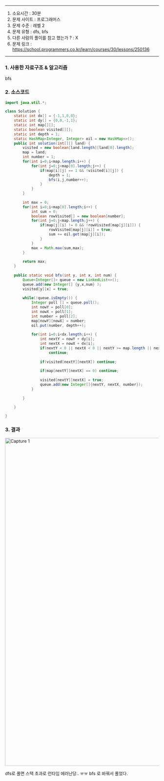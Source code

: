 

---

1. 소요시간 : 30분
2. 문제 사이트 : 프로그래머스
3. 문제 수준 : 레벨 2
4. 문제 유형 : dfs, bfs
5. 다른 사람의 풀이를 참고 했는가 ? : X
6. 문제 링크 : https://school.programmers.co.kr/learn/courses/30/lessons/250136

---

### 1. 사용한 자료구조 & 알고리즘
bfs

### 2. 소스코드
```java
import java.util.*;

class Solution {
    static int dx[] = {-1,1,0,0};
    static int dy[] = {0,0,-1,1};
    static int map[][];
    static boolean visited[][];
    static int depth = 1;
    static HashMap<Integer, Integer> oil = new HashMap<>();
    public int solution(int[][] land) {
        visited = new boolean[land.length][land[0].length];
        map = land;
        int number = 1;
        for(int i=0;i<map.length;i++) {
            for(int j=0;j<map[0].length;j++) {
                if(map[i][j] == 1 && !visited[i][j]) {
                    depth = 1;
                    bfs(i,j,number++);
                }
            }
        }
  
        int max = 0;
        for(int i=0;i<map[0].length;i++) {
            int sum = 0;
            boolean rowVisited[] = new boolean[number];
            for(int j=0;j<map.length;j++) {
                if(map[j][i] != 0 && !rowVisited[map[j][i]]) {
                    rowVisited[map[j][i]] = true;
                    sum += oil.get(map[j][i]);
                }
            }
            max = Math.max(sum,max);
        }
        
        return max;
    }
    
    public static void bfs(int y, int x, int num) {
        Queue<Integer[]> queue = new LinkedList<>();
        queue.add(new Integer[] {y,x,num} );
        visited[y][x] = true;
        
        while(!queue.isEmpty()) {
            Integer poll [] = queue.poll();
            int nowY = poll[0];
            int nowX = poll[1];
            int number = poll[2];
            map[nowY][nowX] = number;
            oil.put(number, depth++);
            
            for(int i=0;i<dx.length;i++) {
                int nextY = nowY + dy[i];
                int nextX = nowX + dx[i];
                if(nextY < 0 || nextX < 0 || nextY >= map.length || nextX >= map[0].length) 
                    continue;
            
                if(visited[nextY][nextX]) continue;
            
                if(map[nextY][nextX] == 0) continue;
                
                visited[nextY][nextX] = true;
                queue.add(new Integer[]{nextY, nextX, number});
            }
            
        }
        
    }

}
```
### 3. 결과

<img width="1072" alt="Capture 1" src="https://github.com/KimNahun/algorithm-1day1solve/assets/118811606/14115be3-a783-4c32-9bd0-71df3d2cf95e">

dfs로 풀면 스택 초과로 런타임 에러난당.. ㅠㅠ bfs 로 바꿔서 풀었다.



